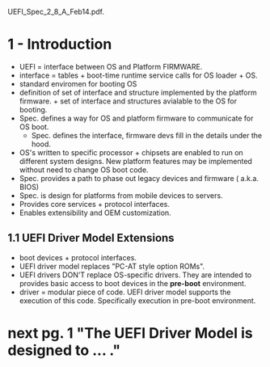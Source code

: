 UEFI_Spec_2_8_A_Feb14.pdf.

# 1 - Introduction

* UEFI = interface between OS and Platform FIRMWARE.
* interface = tables + boot-time runtime service calls for OS loader + OS.
* standard enviromen for booting OS
* definition of set of interface and structure implemented by the platform firmware. + set of interface and structures avialable to the OS for booting.
* Spec. defines a way for OS and platform firmware to communicate for OS boot.
  * Spec. defines the interface, firmware devs fill in the details under the hood.
* OS's written to specific processor + chipsets are enabled to run on different system designs. New platform features may be implemented without need to change OS boot code.
* Spec. provides a path to phase out legacy devices and firmware ( a.k.a. BIOS)
* Spec. is design for platforms from mobile devices to servers.
* Provides core services + protocol interfaces.
* Enables extensibility and OEM customization.

## 1.1 UEFI Driver Model Extensions 

* boot devices + protocol interfaces.
* UEFI driver model replaces "PC-AT style option ROMs".
* UEFI drivers DON'T replace OS-specific drivers. They are intended to provides basic access to boot devices in the **pre-boot** environment.
* driver = modular piece of code. UEFI driver model supports the execution of this code. Specifically execution in pre-boot environment.




# next pg. 1 "The UEFI Driver Model is designed to ... ."

